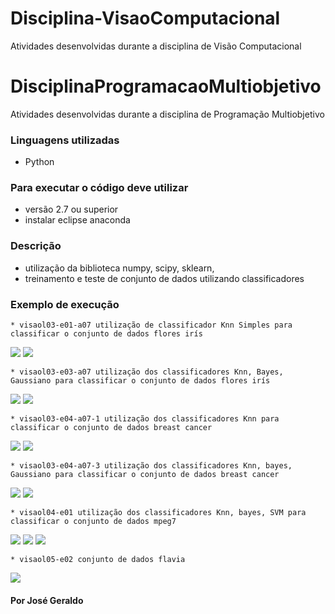 # Disciplina-VisaoComputacional
Atividades desenvolvidas durante a disciplina de Visão Computacional

# DisciplinaProgramacaoMultiobjetivo
Atividades desenvolvidas durante a disciplina de Programação Multiobjetivo

### Linguagens utilizadas 
* Python
### Para executar o código deve utilizar 
* versão 2.7 ou superior
* instalar eclipse anaconda

### Descrição
* utilização da biblioteca numpy, scipy, sklearn, 
* treinamento e teste de conjunto de dados utilizando classificadores

### Exemplo de execução
```
* visaol03-e01-a07 utilização de classificador Knn Simples para classificar o conjunto de dados flores irís
```
![](img%20visao/imgVisãol03_e01_a07_1.png)
![](img%20visao/imgVisãol03_e01_a07_2.png)

```
* visaol03-e03-a07 utilização dos classificadores Knn, Bayes, Gaussiano para classificar o conjunto de dados flores irís
```
![](img%20visao/imgVisãol03_e03_a07_1.png)
![](img%20visao/imgVisãol03_e03_a7_2.png)

```
* visaol03-e04-a07-1 utilização dos classificadores Knn para classificar o conjunto de dados breast cancer
```
![](img%20visao/imgVisãol03_e04_a07_1.png)
![](img%20visao/imgVisãol03_e04_a07_2.png)

```
* visaol03-e04-a07-3 utilização dos classificadores Knn, bayes, Gaussiano para classificar o conjunto de dados breast cancer
```
![](img%20visao/imgVisãol03_e04_a07_3_1.png)
![](img%20visao/imgVisãol03_e04_a07_3_2.png)

```
* visaol04-e01 utilização dos classificadores Knn, bayes, SVM para classificar o conjunto de dados mpeg7
```
![](img%20visao/imgVisãol04_e01_1.png)
![](img%20visao/imgVisãol04_e01_2.png)
![](img%20visao/imgVisãol04_e01_3.png)

```
* visaol05-e02 conjunto de dados flavia
```
![](img%20visao/imgVisãol05_e02_1.png)



#### Por José Geraldo
